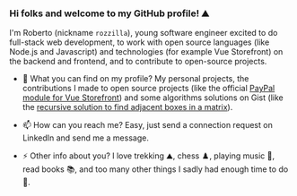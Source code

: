 ### Hi folks and welcome to my GitHub profile! ⛰️
I'm Roberto (nickname `rozzilla`), young software engineer excited to do full-stack web development, to work with open source languages (like Node.js and Javascript) and technologies (for example Vue Storefront) on the backend and frontend, and to contribute to open-source projects.

- 🔭 What you can find on my profile?
My personal projects, the contributions I made to open source projects (like the official [PayPal module for Vue Storefront](https://github.com/develodesign/vsf-payment-paypal)) and some algorithms solutions on Gist (like the [recursive solution to find adjacent boxes in a matrix](https://gist.github.com/rozzilla/8878827106b7def80fd7fdec1f97dfed)).

- 📫 How can you reach me?
Easy, just send a connection request on LinkedIn and send me a message.

- ⚡ Other info about you?
I love trekking ⛰️, chess ♟️, playing music 🎹, read books 📚, and too many other things I sadly had enough time to do 🤣.
